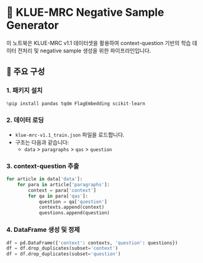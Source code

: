 
# 📘 KLUE-MRC Negative Sample Generator

이 노트북은 KLUE-MRC v1.1 데이터셋을 활용하여 context-question 기반의 학습 데이터 전처리 및 negative sample 생성을 위한 파이프라인입니다.

## 📌 주요 구성

### 1. 패키지 설치
```python
%pip install pandas tqdm FlagEmbedding scikit-learn
```

### 2. 데이터 로딩
- `klue-mrc-v1.1_train.json` 파일을 로드합니다.
- 구조는 다음과 같습니다:
  - `data` > `paragraphs` > `qas` > `question`

### 3. context-question 추출
```python
for article in data['data']:
    for para in article['paragraphs']:
        context = para['context']
        for qa in para['qas']:
            question = qa['question']
            contexts.append(context)
            questions.append(question)
```

### 4. DataFrame 생성 및 정제
```python
df = pd.DataFrame({'context': contexts, 'question': questions})
df = df.drop_duplicates(subset='context')
df = df.drop_duplicates(subset='question')
```
